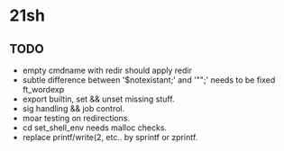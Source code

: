 # 21sh

## TODO
- empty cmdname with redir should apply redir
- subtle difference between '$notexistant;' and '"";' needs to be fixed ft_wordexp
- export builtin, set && unset missing stuff.
- sig handling && job control.
- moar testing on redirections.
- cd set_shell_env needs malloc checks.
- replace printf/write(2, etc.. by sprintf or zprintf.
